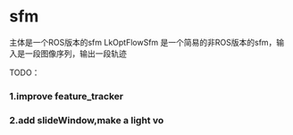 # sfm
主体是一个ROS版本的sfm
LkOptFlowSfm 是一个简易的非ROS版本的sfm，输入是一段图像序列，输出一段轨迹

TODO：
### 1.improve feature_tracker
### 2.add slideWindow,make a light vo

